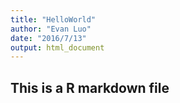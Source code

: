 ```yaml
---
title: "HelloWorld"
author: "Evan Luo"
date: "2016/7/13"
output: html_document
---
```



## This is a R markdown file
